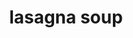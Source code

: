 ---
id: 59a1a895698fdc0011390eb7
servings: 8
notes:
directions: '. sauté meat in a large pot over medium-high heat until browned
 about five minutes. adding oil to the pan wasn’t necessary because the sausage gives off enough fat on its own.
2. add the onions and garlic to the pot and cook until the onions have softened
 about five minutes.
3. stir in the dried oregano
 crushed red pepper and the tomato paste. cook the tomato paste until it has browned slightly and evenly coated the meat and onions
 3-4 minutes.
4. add in the diced tomatoes
 bay leaves and chicken broth
 then turn down the heat to medium-low and simmer 30 minutes.
5. crank the heat back up to medium-high and bring to a boil before adding the pasta. cook until al dente according to the package directions (probably 8-10 minutes).
6. while the pasta is cooking
 mix the ricotta
 parmesan and pepper together in a little bowl.
7. once the pasta is al dente
 spoon a little of the ricotta mixture in each serving bowl
 then ladle the soup over. sprinkle with chopped basil and the shredded mozzarella.
*note:  if you’re not eating all of the soup right away
 you might want to cook the pasta separately and add it to each bowl when you serve it so the noodles don’t soak up too much of the broth. pasta will keep absorbing liquid as long as it’s available
 so you’ll find that the leftovers the next day will have turned into more pasta than soup.'
ingredients: '1-1/2 lbs italian sausage
3 cups chopped onions (about 1 1/2 large onions)
4 garlic cloves
 minced
2 tsp dried oregano
1/2 tsp crushed red pepper flakes
2 tbsp tomato paste
28 oz petite-diced tomatoes
2 bay leaves
6 cups chicken stock
8 oz fusilli pasta
1/2 cup finely chopped fresh basil leaves
salt and freshly ground black pepper
 to taste (i didn’t add any salt because the sausage
 tomatoes
 broth and cheese were salty enough )

8 oz. ricotta
1/2 c. grated parmesan cheese
pinch of freshly ground pepper
2 cups mozzarella cheese - grated'
rating: 4
ease: intermediate
img:
category: main course
href: 'https://tiphero.com/lasagna-soup/'
totalTime:
cookTime:
prepTime:
title: lasagna soup
slug: lasagna-soup
---